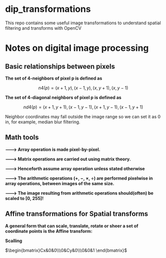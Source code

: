 # dip_transformations
This repo contains some useful image transformations to understand spatial filtering and transforms with OpenCV


# Notes on digital image processing 
## Basic relationships between pixels

**The set of 4-neighbors of pixel p is defined as**

```math
n4(p) = (x + 1, y),(x − 1, y),(x, y + 1),(x, y − 1)
```
    
**The set of 4-diagonal neighbors of pixel p is defined as**
```math
nd4(p) = (x + 1, y + 1),(x − 1, y − 1),(x + 1, y − 1),(x − 1, y + 1)
```
Neighbor coordinates may fall outside the image range so we can set it as 0 in, for example, median blur filtering.
    
## Math tools
**---> Array operation is made pixel-by-pixel.**

**---> Matrix operations are carried out using matrix theory.**

**---> Henceforth assume array operation unless stated otherwise**

**---> The arithmetic operations (+, −, ×, ÷) are performed
pixelwise in array operations, between images of the same size.** 

**---> The image resulting from arithmetic operations should(often) be scaled to [0, 255]!**

## Affine transformations for Spatial transforms
**A general form that can scale, translate, rotate or sheer a set of
coordinate points is the Affine transform:**


**Scalling**

$\begin{bmatrix}Cx&0&0\\\0&Cy&0\\\0&0&1 \end{bmatrix}$